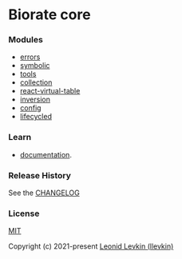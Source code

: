 # Biorate core

### Modules

* [errors](https://biorate.github.io/core/modules/errors.html)
* [symbolic](https://biorate.github.io/core/modules/symbolic.html)
* [tools](https://biorate.github.io/core/modules/tools.html)
* [collection](https://biorate.github.io/core/modules/collection.html)
* [react-virtual-table](https://biorate.github.io/core/modules/react_virtual_table.html)
* [inversion](https://biorate.github.io/core/modules/inversion.html)
* [config](https://biorate.github.io/core/modules/config.html)
* [lifecycled](https://biorate.github.io/core/modules/lifecycled.html)

### Learn
* [documentation](https://biorate.github.io/core/).

### Release History
See the [CHANGELOG](https://github.com/biorate/core/blob/master/CHANGELOG.md)

### License
[MIT](https://github.com/biorate/core/blob/master/LICENSE)

Copyright (c) 2021-present [Leonid Levkin (llevkin)](mailto:llevkin@yandex.ru)
